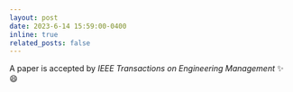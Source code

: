```yaml
---
layout: post
date: 2023-6-14 15:59:00-0400
inline: true
related_posts: false 
---
```


A paper is accepted by *IEEE Transactions on Engineering Management* :sparkles: :smile:
